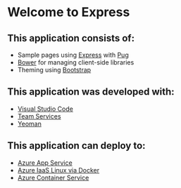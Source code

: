 # Welcome to Express

## This application consists of:

*   Sample pages using [Express](http://expressjs.com/) with [Pug](https://pugjs.org/api/getting-started.html)
*   [Bower](https://go.microsoft.com/fwlink/?LinkId=518004&WT.mc_id=dotnet-0000-abewan) for managing client-side libraries
*   Theming using [Bootstrap](https://go.microsoft.com/fwlink/?LinkID=398939&WT.mc_id=dotnet-0000-abewan)

## This application was developed with:

*   [Visual Studio Code](https://www.visualstudio.com/products/code-vs?WT.mc_id=dotnet-0000-abewan)
*   [Team Services](https://www.visualstudio.com/products/visual-studio-team-services-vs?WT.mc_id=dotnet-0000-abewan)
*   [Yeoman](http://yeoman.io/)

## This application can deploy to:

*   [Azure App Service](https://azure.microsoft.com/services/app-service/?WT.mc_id=dotnet-0000-abewan)
*   [Azure IaaS Linux via Docker](https://azure.microsoft.com/services/virtual-machines/?WT.mc_id=dotnet-0000-abewan)
*   [Azure Container Service](https://azure.microsoft.com/services/container-service/?WT.mc_id=dotnet-0000-abewan)

